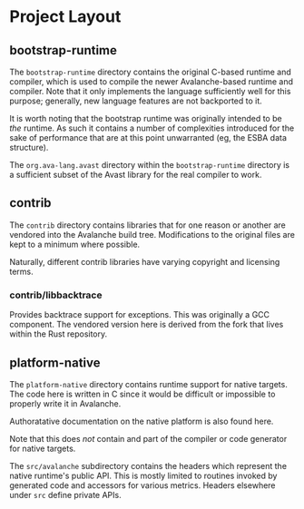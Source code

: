 Project Layout
==============

## bootstrap-runtime

The `bootstrap-runtime` directory contains the original C-based runtime and
compiler, which is used to compile the newer Avalanche-based runtime and
compiler. Note that it only implements the language sufficiently well for this
purpose; generally, new language features are not backported to it.

It is worth noting that the bootstrap runtime was originally intended to be
*the* runtime. As such it contains a number of complexities introduced for the
sake of performance that are at this point unwarranted (eg, the ESBA data
structure).

The `org.ava-lang.avast` directory within the `bootstrap-runtime` directory is
a sufficient subset of the Avast library for the real compiler to work.

## contrib

The `contrib` directory contains libraries that for one reason or another are
vendored into the Avalanche build tree. Modifications to the original files are
kept to a minimum where possible.

Naturally, different contrib libraries have varying copyright and licensing
terms.

### contrib/libbacktrace

Provides backtrace support for exceptions. This was originally a GCC component.
The vendored version here is derived from the fork that lives within the Rust
repository.

## platform-native

The `platform-native` directory contains runtime support for native targets.
The code here is written in C since it would be difficult or impossible to
properly write it in Avalanche.

Authoratative documentation on the native platform is also found here.

Note that this does _not_ contain and part of the compiler or code generator
for native targets.

The `src/avalanche` subdirectory contains the headers which represent the
native runtime's public API. This is mostly limited to routines invoked by
generated code and accessors for various metrics. Headers elsewhere under `src`
define private APIs.
